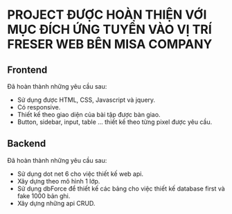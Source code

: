 # PROJECT ĐƯỢC HOÀN THIỆN VỚI MỤC ĐÍCH ỨNG TUYỂN VÀO VỊ TRÍ FRESER WEB BÊN MISA COMPANY
## Frontend
Đã hoàn thành những yêu cầu sau:
- Sử dụng được HTML, CSS, Javascript và jquery.
- Có responsive.
- Thiết kế theo giao diện của bài tập được bàn giao.
- Button, sidebar, input, table ... thiết kế theo từng pixel được yêu cầu.
## Backend
Đã hoàn thành những yêu cầu sau:
- Sử dụng dot net 6 cho việc thiết kế web api.
- Xây dựng theo mô hình 1 lớp.
- Sử dụng dbForce để thiết kế các bảng cho việc thiết kế database first và fake 1000 bản ghi.
- Xây dựng những api CRUD.


